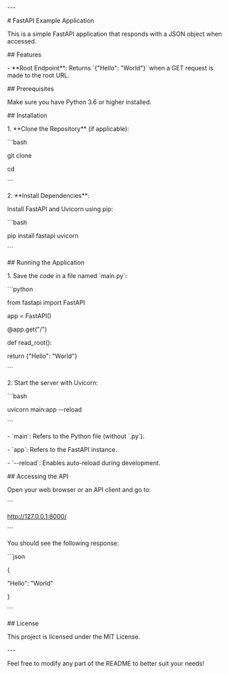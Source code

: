 

\---

\# FastAPI Example Application

This is a simple FastAPI application that responds with a JSON object when accessed.

\## Features

\- \*\*Root Endpoint\*\*: Returns \`{"Hello": "World"}\` when a GET request is made to the root URL.

\## Prerequisites

Make sure you have Python 3.6 or higher installed.

\## Installation

1\. \*\*Clone the Repository\*\* (if applicable):

\`\`\`bash

git clone

cd

\`\`\`

2\. \*\*Install Dependencies\*\*:

Install FastAPI and Uvicorn using pip:

\`\`\`bash

pip install fastapi uvicorn

\`\`\`

\## Running the Application

1\. Save the code in a file named \`main.py\`:

\`\`\`python

from fastapi import FastAPI

app = FastAPI()

@app.get("/")

def read\_root():

return {"Hello": "World"}

\`\`\`

2\. Start the server with Uvicorn:

\`\`\`bash

uvicorn main:app --reload

\`\`\`

\- \`main\`: Refers to the Python file (without \`.py\`).

\- \`app\`: Refers to the FastAPI instance.

\- \`--reload\`: Enables auto-reload during development.

\## Accessing the API

Open your web browser or an API client and go to:

\`\`\`

http://127.0.0.1:8000/

\`\`\`

You should see the following response:

\`\`\`json

{

"Hello": "World"

}

\`\`\`

\## License

This project is licensed under the MIT License.

\---

Feel free to modify any part of the README to better suit your needs!
